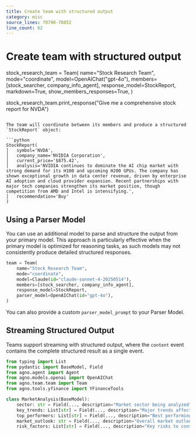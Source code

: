 ```yaml
---
title: Create team with structured output
category: misc
source_lines: 70790-70852
line_count: 62
---
```


# Create team with structured output
stock_research_team = Team(
    name="Stock Research Team",
    mode="coordinate",
    model=OpenAIChat("gpt-4o"),
    members=[stock_searcher, company_info_agent],
    response_model=StockReport,
    markdown=True,
    show_members_responses=True,
)

stock_research_team.print_response("Give me a comprehensive stock report for NVDA")
```

The team will coordinate between its members and produce a structured `StockReport` object:

```python
StockReport(
│   symbol='NVDA',
│   company_name='NVIDIA Corporation',
│   current_price='$875.42',
│   analysis='NVIDIA continues to dominate the AI chip market with strong demand for its H100 and upcoming H200 GPUs. The company has shown exceptional growth in data center revenue, driven by enterprise AI adoption and cloud provider expansion. Recent partnerships with major tech companies strengthen its market position, though competition from AMD and Intel is intensifying.',
│   recommendation='Buy'
)
```

## Using a Parser Model

You can use an additional model to parse and structure the output from your primary model. This approach is particularly effective when the primary model is optimized for reasoning tasks, as such models may not consistently produce detailed structured responses.

```python
team = Team(
    name="Stock Research Team",
    mode="coordinate",
    model=Claude(id="claude-sonnet-4-20250514"),
    members=[stock_searcher, company_info_agent],
    response_model=StockReport,
    parser_model=OpenAIChat(id="gpt-4o"),
)
```

You can also provide a custom `parser_model_prompt` to your Parser Model.

## Streaming Structured Output

Teams support streaming with structured output, where the `content` event contains the complete structured result as a single event.

```python streaming_team.py
from typing import List
from pydantic import BaseModel, Field
from agno.agent import Agent
from agno.models.openai import OpenAIChat
from agno.team.team import Team
from agno.tools.yfinance import YFinanceTools

class MarketAnalysis(BaseModel):
    sector: str = Field(..., description="Market sector being analyzed")
    key_trends: List[str] = Field(..., description="Major trends affecting the sector")
    top_performers: List[str] = Field(..., description="Best performing stocks in the sector")
    market_outlook: str = Field(..., description="Overall market outlook and predictions")
    risk_factors: List[str] = Field(..., description="Key risks to consider")

